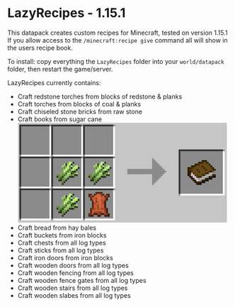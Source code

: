 # LazyRecipes - 1.15.1
This datapack creates custom recipes for Minecraft, tested on version 1.15.1  
If you allow access to the `/minecraft:recipe give` command all will show in the users recipe book.

To install: copy everything the `LazyRecipes` folder into your `world/datapack` folder, then restart the game/server.

LazyRecipes currently contains:  
* Craft redstone torches from blocks of redstone & planks
* Craft torches from blocks of coal & planks
* Craft chiseled stone bricks from raw stone
* Craft books from sugar cane
![](https://raw.githubusercontent.com/Silversunset01/LazyRecipes/master/Screenshots/book_from_sugar_cane.PNG)
* Craft bread from hay bales
* Craft buckets from iron blocks
* Craft chests from all log types
* Craft sticks from all log types
* Craft iron doors from iron blocks
* Craft wooden doors from all log types
* Craft wooden fencing from all log types
* Craft wooden fence gates from all log types
* Craft wooden stairs from all log types
* Craft wooden slabes from all log types